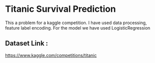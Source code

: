 # Titanic Survival Prediction
This a problem for a kaggle competition. I have used data processing, feature label encoding. For the model we have used LogisticRegression

## Dataset Link : 
https://www.kaggle.com/competitions/titanic
